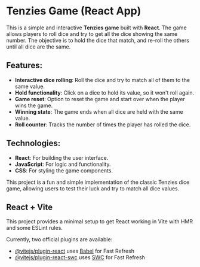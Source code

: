 # Tenzies Game (React App)

This is a simple and interactive **Tenzies game** built with **React**. The game allows players to roll dice and try to get all the dice showing the same number. The objective is to hold the dice that match, and re-roll the others until all dice are the same.

## Features:
- **Interactive dice rolling**: Roll the dice and try to match all of them to the same value.
- **Hold functionality**: Click on a dice to hold its value, so it won't roll again.
- **Game reset**: Option to reset the game and start over when the player wins the game.
- **Winning state**: The game ends when all dice are held with the same value.
- **Roll counter**: Tracks the number of times the player has rolled the dice.

## Technologies:
- **React**: For building the user interface.
- **JavaScript**: For logic and functionality.
- **CSS**: For styling the game components.

This project is a fun and simple implementation of the classic Tenzies dice game, allowing users to test their luck and try to match all dice values.

## React + Vite

This project provides a minimal setup to get React working in Vite with HMR and some ESLint rules.

Currently, two official plugins are available:

- [@vitejs/plugin-react](https://github.com/vitejs/vite-plugin-react/blob/main/packages/plugin-react/README.md) uses [Babel](https://babeljs.io/) for Fast Refresh
- [@vitejs/plugin-react-swc](https://github.com/vitejs/vite-plugin-react-swc) uses [SWC](https://swc.rs/) for Fast Refresh
